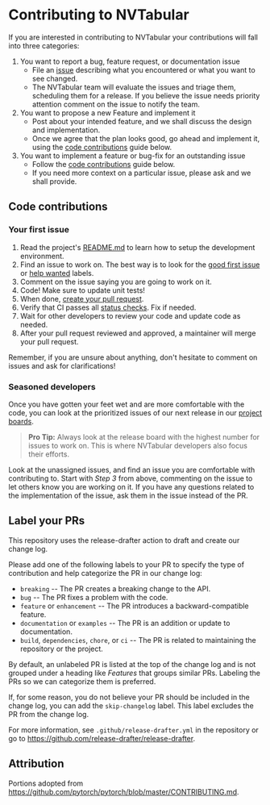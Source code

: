 # Contributing to NVTabular

If you are interested in contributing to NVTabular your contributions will fall
into three categories:

1. You want to report a bug, feature request, or documentation issue
   - File an [issue](https://github.com/nvidia/NVTabular/issues/new/choose)
     describing what you encountered or what you want to see changed.
   - The NVTabular team will evaluate the issues and triage them, scheduling
     them for a release. If you believe the issue needs priority attention
     comment on the issue to notify the team.
2. You want to propose a new Feature and implement it
   - Post about your intended feature, and we shall discuss the design and
     implementation.
   - Once we agree that the plan looks good, go ahead and implement it, using
     the [code contributions](#code-contributions) guide below.
3. You want to implement a feature or bug-fix for an outstanding issue
   - Follow the [code contributions](#code-contributions) guide below.
   - If you need more context on a particular issue, please ask and we shall
     provide.

## Code contributions

### Your first issue

1. Read the project's [README.md](https://github.com/nvidia/NVTabular/blob/main/README.md)
   to learn how to setup the development environment.
2. Find an issue to work on. The best way is to look for the
   [good first issue](https://github.com/nvidia/NVTabular/issues?q=is%3Aissue+is%3Aopen+label%3A%22good+first+issue%22)
   or [help wanted](https://github.com/nvidia/NVTabular/issues?q=is%3Aissue+is%3Aopen+label%3A%22help+wanted%22) labels.
3. Comment on the issue saying you are going to work on it.
4. Code! Make sure to update unit tests!
5. When done, [create your pull request](https://github.com/nvidia/NVTabular/compare).
6. Verify that CI passes all [status checks](https://help.github.com/articles/about-status-checks/).
   Fix if needed.
7. Wait for other developers to review your code and update code as needed.
8. After your pull request reviewed and approved, a maintainer will merge your
   pull request.

Remember, if you are unsure about anything, don't hesitate to comment on issues
and ask for clarifications!

### Seasoned developers

Once you have gotten your feet wet and are more comfortable with the code, you
can look at the prioritized issues of our next release in our [project boards](https://github.com/nvidia/NVTabular/projects).

> **Pro Tip:** Always look at the release board with the highest number for
> issues to work on. This is where NVTabular developers also focus their efforts.

Look at the unassigned issues, and find an issue you are comfortable with
contributing to. Start with _Step 3_ from above, commenting on the issue to let
others know you are working on it. If you have any questions related to the
implementation of the issue, ask them in the issue instead of the PR.

## Label your PRs

This repository uses the release-drafter action to draft and create our change log.

Please add one of the following labels to your PR to specify the type of contribution
and help categorize the PR in our change log:

- `breaking` -- The PR creates a breaking change to the API.
- `bug` -- The PR fixes a problem with the code.
- `feature` or `enhancement` -- The PR introduces a backward-compatible feature.
- `documentation` or `examples` -- The PR is an addition or update to documentation.
- `build`, `dependencies`, `chore`, or `ci` -- The PR is related to maintaining the
  repository or the project.

By default, an unlabeled PR is listed at the top of the change log and is not
grouped under a heading like _Features_ that groups similar PRs.
Labeling the PRs so we can categorize them is preferred.

If, for some reason, you do not believe your PR should be included in the change
log, you can add the `skip-changelog` label.
This label excludes the PR from the change log.

For more information, see `.github/release-drafter.yml` in the repository
or go to <https://github.com/release-drafter/release-drafter>.

## Attribution

Portions adopted from <https://github.com/pytorch/pytorch/blob/master/CONTRIBUTING.md>.
